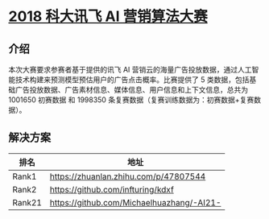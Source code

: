 # [2018 科大讯飞 AI 营销算法大赛](http://u6.gg/f3ysm)

## 介绍

本次大赛要求参赛者基于提供的讯飞 AI 营销云的海量广告投放数据，通过人工智能技术构建来预测模型预估用户的广告点击概率。比赛提供了 5 类数据，包括基础广告投放数据、广告素材信息、媒体信息、用户信息和上下文信息，总共为 1001650 初赛数据 和 1998350 条复赛数据（复赛训练数据为：初赛数据+复赛数据）。

## 解决方案

| 排名  | 地址|
| ------ | ----------------------------------------- |
| Rank1  | https://zhuanlan.zhihu.com/p/47807544     |
| Rank2  | https://github.com/infturing/kdxf         |
| Rank21 | https://github.com/Michaelhuazhang/-AI21- |

